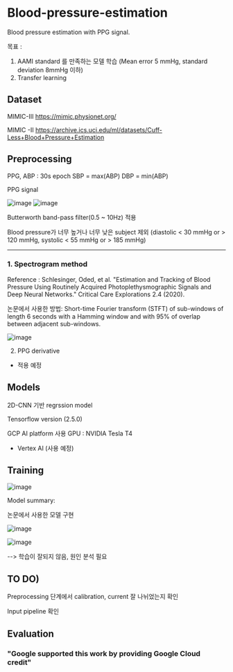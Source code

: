 # Blood-pressure-estimation
Blood pressure estimation with PPG signal. 

목표 : 
1. AAMI standard 를 만족하는 모델 학습 (Mean error 5 mmHg, standard deviation 8mmHg 이하)
2. Transfer learning 

## Dataset 

MIMIC-III 
https://mimic.physionet.org/

MIMIC -II
https://archive.ics.uci.edu/ml/datasets/Cuff-Less+Blood+Pressure+Estimation

## Preprocessing 

PPG, ABP : 30s epoch
SBP = max(ABP)
DBP = min(ABP)

PPG signal

![image](https://user-images.githubusercontent.com/24654400/120130146-6aa63c80-c200-11eb-8b4b-2547eb26baec.png)
![image](https://user-images.githubusercontent.com/24654400/120130165-74c83b00-c200-11eb-93cb-27c742e5d434.png)

Butterworth band-pass filter(0.5 ~ 10Hz) 적용 

Blood pressure가 너무 높거나 너무 낮은 subject 제외 (diastolic < 30 mmHg or > 120 mmHg, systolic < 55 mmHg or > 185 mmHg)



---
### 1. Spectrogram method
Reference : Schlesinger, Oded, et al. "Estimation and Tracking of Blood Pressure Using Routinely Acquired Photoplethysmographic Signals and Deep Neural Networks." Critical Care Explorations 2.4 (2020).

논문에서 사용한 방법: 
Short-time Fourier transform (STFT) of sub-windows of length 6 seconds with a Hamming window and with 95% of overlap between adjacent sub-windows.


![image](https://user-images.githubusercontent.com/24654400/120131020-7135b380-c202-11eb-9bf9-d81066fc04a5.png)

2. PPG derivative
* 적용 예정 

## Models

2D-CNN 기반 regrssion model 

Tensorflow version (2.5.0)

GCP AI platform 사용 
GPU : NVIDIA Tesla T4

* Vertex AI (사용 예정) 

## Training 

![image](https://user-images.githubusercontent.com/24654400/120137487-62093280-c20f-11eb-9da2-9eaca0b86d41.png)

Model summary:


논문에서 사용한 모델 구현 

![image](https://user-images.githubusercontent.com/24654400/120137717-dfcd3e00-c20f-11eb-8cad-80fcad471f2e.png)


![image](https://user-images.githubusercontent.com/24654400/120140052-ac40e280-c214-11eb-93a8-c601e87183c5.png)

--> 학습이 잘되지 않음, 원인 분석 필요


## TO DO) 
Preprocessing 단계에서 calibration, current 잘 나뉘었는지 확인

Input pipeline 확인


## Evaluation 



### "Google supported this work by providing Google Cloud credit"

